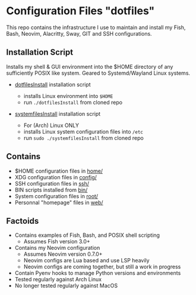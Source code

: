 # Configuration Files "dotfiles"

This repo contains the infrastructure I use
to maintain and install my Fish, Bash, Neovim,
Alacritty, Sway, GIT and SSH configurations.

## Installation Script

Installs my shell & GUI environment into the $HOME
directory of any sufficiently POSIX like system.
Geared to Systemd/Wayland Linux systems.

* [dotfilesInstall](installDotfiles) installation script
  * installs Linux environment into `$HOME`
  * run `./dotfilesInstall` from cloned repo

* [systemfilesInstall](installDotfiles) installation script
  * For (Arch) Linux ONLY
  * installs Linux system configuration files into `/etc`
  * run `sudo ./systemfilesInstall` from cloned repo

## Contains

* $HOME configuration files in [home/](home/)
* XDG configuration files in [config/](config/)
* SSH configuration files in [ssh/](ssh/)
* BIN scripts installed from [bin/](bin/)
* System configuration files in [root/](root/)
* Personnal "homepage" files in [web/](web/)

## Factoids

* Contains examples of Fish, Bash, and POSIX shell scripting
  * Assumes Fish version 3.0+
* Contains my Neovim configuration
  * Assumes Neovim version 0.7.0+
  * Neovim configs are Lua based and use LSP heavily
  * Neovim configs are coming together, but still a work in progress
* Contain Pyenv hooks to manage Python versions and environments
* Tested regularly against Arch Linux
* No longer tested regularly against MacOS
